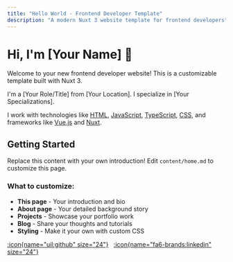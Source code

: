 ```yaml
---
title: "Hello World - Frontend Developer Template"
description: "A modern Nuxt 3 website template for frontend developers"
---
```


# Hi, I'm [Your Name] <span class="wave" id="wave-emoji">👋</span>

Welcome to your new frontend developer website! This is a customizable template built with Nuxt 3.

I'm a [Your Role/Title] from [Your Location]. I specialize in [Your Specializations].

I work with technologies like [HTML](https://developer.mozilla.org/en-US/docs/Web/HTML), [JavaScript](https://javascript.info/), [TypeScript](https://www.typescriptlang.org/), [CSS](https://developer.mozilla.org/en-US/docs/Web/CSS), and frameworks like [Vue.js](https://vuejs.org/) and [Nuxt](https://nuxt.com/).

## Getting Started

Replace this content with your own introduction! Edit `content/home.md` to customize this page.

### What to customize:

- **This page** - Your introduction and bio
- **About page** - Your detailed background story
- **Projects** - Showcase your portfolio work
- **Blog** - Share your thoughts and tutorials
- **Styling** - Make it your own with custom CSS

[:icon{name="uil:github" size="24"}](https://github.com/yourusername "GitHub") &nbsp; [:icon{name="fa6-brands:linkedin" size="24"}](https://www.linkedin.com/in/yourprofile/ "LinkedIn")
